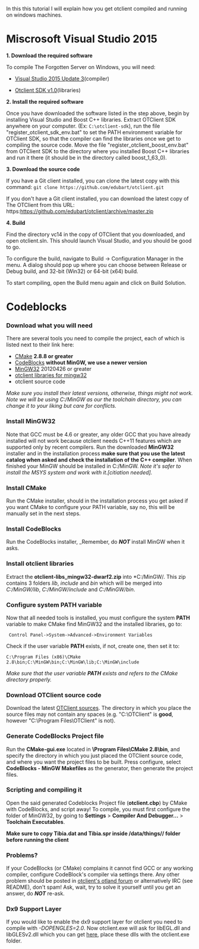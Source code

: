 In this this tutorial I will explain how you get otclient compiled and running on windows machines.

# Miscrosoft Visual Studio 2015

**1. Download the required software**

To compile The Forgotten Server on Windows, you will need:

* [Visual Studio 2015 Update 3](https://www.visualstudio.com/)(compiler)

* [Otclient SDK v1.0](https://github.com/conde2/otclient-sdk)(libraries)


**2. Install the required software**

Once you have downloaded the software listed in the step above, begin by installing Visual Studio and Boost C++ libraries. Extract OTClient SDK anywhere on your computer. (Ex: `C:\otclient-sdk`), run the file "register_otclient_sdk_env.bat" to set the PATH environment variable for OTClient SDK, so that the compiler can find the libraries once we get to compiling the source code. Move the file "register_otclient_boost_env.bat" from OTClient SDK to the directory where you installed Boost C++ libraries and run it there (it should be in the directory called boost_1_63_0).


**3. Download the source code**

If you have a Git client installed, you can clone the latest copy with this command: `git clone https://github.com/edubart/otclient.git`


If you don't have a Git client installed, you can download the latest copy of The OTClient from this URL: https:https://github.com/edubart/otclient/archive/master.zip

**4. Build**

Find the directory vc14 in the copy of OTClient that you downloaded, and open otclient.sln. This should launch Visual Studio, and you should be good to go.

To configure the build, navigate to Build -> Configuration Manager in the menu. A dialog should pop up where you can choose between Release or Debug build, and 32-bit (Win32) or 64-bit (x64) build.

To start compiling, open the Build menu again and click on Build Solution.

# Codeblocks
### Download what you will need

There are several tools you need to compile the project, each of which is listed next to their link here:

* [CMake](http://www.cmake.org/cmake/resources/software.html) **2.8.8 or greater**
* [CodeBlocks](http://www.codeblocks.org/downloads/26) **without MinGW, we use a newer version**
* [MinGW32](http://sourceforge.net/projects/mingw/files/Installer/mingw-get-inst/) 20120426 or greater
* [otclient libraries for mingw32](https://mega.nz/#!1Zg0jK6Q!gA5jHmL4qU92XnDdy98UfS2y1KFQQvbjS_L5p5UHDYk)
* otclient source code

_Make sure you install their latest versions, otherwise, things might not work._
_Note we will be using C:/MinGW as our the toolchain directory, you can change it to your liking but care for conflicts._

### Install MinGW32
Note that GCC must be 4.6 or greater, any older GCC that you have already installed will not work because otclient needs C++11 features which are supported only by recent compilers. Run the downloaded **MinGW32** installer and in the installation process **make sure that you use the latest catalog when asked and check the installation of the C++ compiler**. When finished your MinGW should be installed in C:/MinGW.
_Note it's safer to install the MSYS system and work with it.[citiation needed]._

### Install CMake
Run the CMake installer, should in the installation process you get asked if you want CMake to configure your PATH variable, say no, this will be manually set in the next steps.

### Install CodeBlocks
Run the CodeBlocks installer, _Remember, do ***NOT*** install MinGW when it asks.

### Install otclient libraries
Extract the **otclient-libs_mingw32-dwarf2.zip** into *C:/MinGW/. This zip contains 3 folders *lib*, *include* and *bin* which will be merged into *C:/MinGW/lib*, *C:/MinGW/include* and *C:/MinGW/bin*.

### Configure system PATH variable
Now that all needed tools is installed, you must configure the system **PATH** variable to make CMake find MinGW32 and the installed libraries, go to:
```
 Control Panel->System->Advanced->Environment Variables
```

Check if the user variable **PATH** exists, if not, create one, then set it to:
```
C:\Program Files (x86)\CMake 2.8\bin;C:\MinGW\bin;C:\MinGW\lib;C:\MinGW\include
```

_Make sure that the user variable **PATH** exists and refers to the CMake directory properly._

### Download OTClient source code
Download the latest [OTClient sources](https://github.com/edubart/otclient/archive/master.zip). The directory in which you place the source files may not contain any spaces (e.g. "C:\OTClient\" is **good**, however "C:\Program Files\OTClient" is not).

### Generate CodeBlocks Project file
Run the **CMake-gui.exe** located in **\Program Files\CMake 2.8\bin**, and specify the directory in which you just placed the OTClient source code, and where you want the project files to be built. Press configure,  select **CodeBlocks - MinGW Makefiles** as the generator, then generate the project files.

### Scripting and compiling it
Open the said generated Codeblocks Project file (**otclient.cbp**) by CMake with CodeBlocks, and script away! To compile, you must first configure the folder of MinGW32, by going to **Settings** > **Compiler And Debugger...** > **Toolchain Executables**.

**Make sure to copy Tibia.dat and Tibia.spr inside /data/things/<version>/ folder before running the client**

### Problems?
If your CodeBlocks (or CMake) complains it cannot find GCC or any working compiler, configure CodeBlock's compiler via settings there.
Any other problem should be posted in [otclient's otland forum](http://otland.net/f494/) or alternatively IRC (see README), don't spam! Ask, wait, try to solve it yourself until you get an answer, do ***NOT*** re-ask.

### Dx9 Support Layer
If you would like to enable the dx9 support layer for otclient you need to compile with *-DOPENGLES=2.0*. Now otclient.exe will ask for libEGL.dll and libGLESv2.dll which you can get [here](https://dl.dropbox.com/u/49948294/otclient/dx9_dlls.zip), place these dlls with the otclient.exe folder.